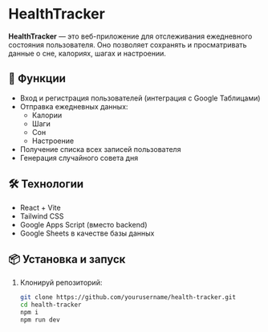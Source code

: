 # HealthTracker

**HealthTracker** — это веб-приложение для отслеживания ежедневного состояния пользователя. Оно позволяет сохранять и просматривать данные о сне, калориях, шагах и настроении.

## 🚀 Функции

- Вход и регистрация пользователей (интеграция с Google Таблицами)
- Отправка ежедневных данных:
  - Калории
  - Шаги
  - Сон
  - Настроение
- Получение списка всех записей пользователя
- Генерация случайного совета дня

## 🛠️ Технологии

- React + Vite
- Tailwind CSS
- Google Apps Script (вместо backend)
- Google Sheets в качестве базы данных

## 📦 Установка и запуск

1. Клонируй репозиторий:
   ```bash
   git clone https://github.com/yourusername/health-tracker.git
   cd health-tracker
   npm i
   npm run dev
   ```
